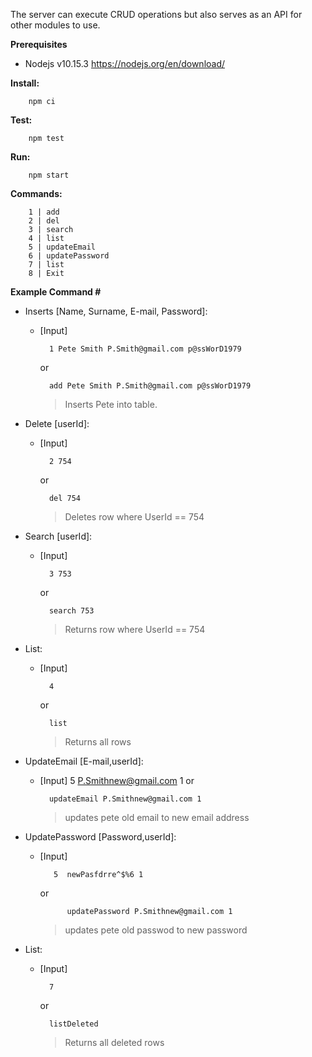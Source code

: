 The server can execute CRUD operations but also serves as an API for other modules to use.

**Prerequisites**
* Nodejs v10.15.3 https://nodejs.org/en/download/

**Install:**
```
    npm ci
```

**Test:**
```
    npm test
```

**Run:**
```
    npm start
```


**Commands:**
```
    1 | add
    2 | del
    3 | search
    4 | list
    5 | updateEmail
    6 | updatePassword
    7 | list
    8 | Exit
```

**Example Command #**
    
* Inserts [Name, Surname, E-mail, Password]:
    
    * [Input]  
    
            1 Pete Smith P.Smith@gmail.com p@ssWorD1979
        or
        
            add Pete Smith P.Smith@gmail.com p@ssWorD1979
        > Inserts Pete into table.
    
* Delete [userId]:

    * [Input] 

            2 754
        or
                                    
            del 754
        > Deletes row where UserId == 754
    
* Search [userId]:
    
    * [Input] 
            
            3 753
        or
          
            search 753
        > Returns row where UserId == 754
    
* List:
    
    * [Input]
    
            4
        or
        
            list
        > Returns all rows
        
 * UpdateEmail [E-mail,userId]:
 
    * [Input]
        5  P.Smithnew@gmail.com 1
        or 
        
            updateEmail P.Smithnew@gmail.com 1
        
         > updates pete old email to new email address


 * UpdatePassword [Password,userId]:
 
    * [Input]
    
             5  newPasfdrre^$%6 1
        
        or 
                
                updatePassword P.Smithnew@gmail.com 1
                
         > updates pete old passwod to new password
         
         
 * List:
    
    * [Input]
    
            7
        or
        
            listDeleted
        > Returns all deleted rows        
